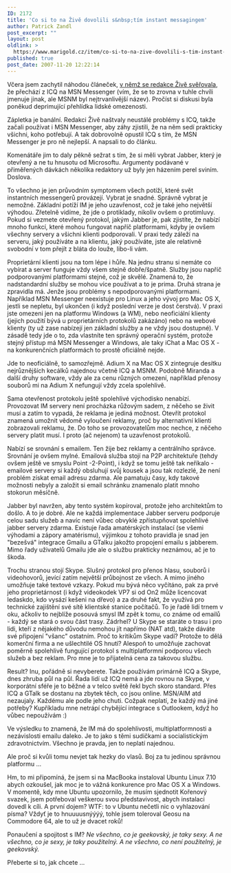 ```yaml
---
ID: 2172
title: 'Co si to na Živě dovolili s&nbsp;tím instant messagingem'
author: Patrick Zandl
post_excerpt: ""
layout: post
oldlink: >
  https://www.marigold.cz/item/co-si-to-na-zive-dovolili-s-tim-instant-messagingem
published: true
post_date: 2007-11-20 12:22:14
---
```

Včera jsem zachytil náhodou článeček, <a href="http://www.zive.cz/Bleskovky/Z-redakce-Koncime-s-ICQ-prechazime-na-Windows-Live-Messenger/sr-1-sc-4-a-139028/default.aspx">v němž se redakce Živě svěřovala</a>, že přechází z ICQ na MSN Messenger (vím, že se to zrovna v tuhle chvíli jmenuje jinak, ale MSNM byl nejtrvanlivější název). Pročíst si diskusi byla poněkud deprimující přehlídka lidské omezenosti. 

Zápletka je banální. Redakci Živě naštvaly neustálé problémy s ICQ, takže začali používat i MSN Messenger, aby záhy zjistili, že na něm sedí prakticky všichni, koho potřebují. A tak dobrovolně opustil ICQ s tím, že MSN Messenger je pro ně nejlepší.  A napsali to do článku. 

Komenátáře jim to daly pěkně sežrat s tím, že si měli vybrat Jabber, který je otevřený a ne tu hnusotu od Microsoftu. Argumenty podávané v přiměřených dávkách několika redaktory už byly jen házením perel sviním. Doslova. 

To všechno je jen průvodním symptomem všech potíží, které svět instantních messengerů provázejí. Vybrat je snadné. Správně vybrat je nemožné. Základní potíží IM je jeho uzavřenost, což je také jeho největší výhodou. Zřetelně vidíme, že jde o protiklady, nikoliv ovšem o protimluvy. Pokud si vezmete otevřený protokol, jakým Jabber je, pak zjistíte, že nabízí mnoho funkcí, které mohou fungovat napříč platformami, kdyby je ovšem všechny servery a všichni klienti podporovali. V praxi tedy záleží na serveru, jaký používáte a na klientu, jaký používáte, jste ale relativně svobodní v tom přejít z bláta do louže, libo-li vám. 

Proprietární klienti jsou na tom lépe i hůře. Na jednu stranu si nemáte co vybírat a server funguje vždy všem stejně dobře/špatně. Služby jsou napříč podporovanými platformami stejné, což je skvělé. Znamená to, že nadstandardní služby se mohou více používat a to je prima. Druhá strana je zpravidla má. Jenže jsou problémy s nepodporovanými platformami. Například MSN Messenger neexistuje pro Linux a jeho vývoj pro Mac OS X, jestli se nepletu, byl ukončen (i když poslední verze je dost čerstvá). V praxi jste omezeni jen na platformu Windows (a WM), nebo neoficiální klienty (jejich použití bývá u proprietárních protokolů zakázáno) nebo na webové klienty (ty už zase nabízejí jen základní služby a ne vždy jsou dostupné).  V zásadě tedy jde o to, zda vlastníte ten správný operační systém, protože stejný přístup má MSN Messenger a Windows, ale taky iChat a Mac OS X - na konkurenčních platformách to prostě oficiálně nejde. 

Jde to neoficiálně, to samozřejmě. Adium X na Mac OS X zintegruje desítku nejrůznějších kecálků najednou včetně ICQ a MSNM. Podobně Miranda a další druhy software, vždy ale za cenu různých omezení, například přenosy souborů mi na Adium X nefungují vždy zcela spolehlivě. 

Sama otevřenost protokolu ještě spolehlivé východisko nenabízí. Provozovat IM servery není procházka růžovým sadem, z něčeho se živit musí a zatím to vypadá, že reklama je jediná možnost. Otevřít protokol znamená umožnit vědomě vyloučení reklamy, proč by alternativní klienti zobrazovali reklamu, že. Do toho se provozovatelům moc nechce, z něčeho servery platit musí. I proto (ač nejenom) ta uzavřenost protokolů. 

Nabízí se srovnání s emailem. Ten žije bez reklamy a centrálního správce. Srovnání je ovšem mylné. Emailová služba stojí na P2P architektuře (tehdy ovšem ještě ve smyslu Point -2-Point), i když se tomu ještě tak neříkalo - emailové servery si každý obsluhují svůj kousek a jsou tak rozlezlé, že není problém získat email adresu zdarma. Ale pamatuju časy, kdy takové možnosti nebyly a založit si email schránku znamenalo platit mnoho stokorun měsíčně. 

Jabber byl navržen, aby tento systém kopíroval, protože jeho architektům to došlo. A to je dobré. Ale ne každá implementace Jabber serveru podporuje celou sadu služeb a navíc není vůbec obvyklé zpřístupňovat spolehlivé jabber servery zdarma. Existuje řada amatérských instalací (se všemi výhodami a zápory amatérismu), výjimkou z tohoto pravidla je snad jen "bezešvá" integrace Gmailu a GTalku jakožto propojení emailu s jabberem. Mimo řady uživatelů Gmailu jde ale o službu prakticky neznámou, ač je to škoda. 

Trochu stranou stojí Skype. Slušný protokol pro přenos hlasu, souborů i videohovorů, jevící zatím největší průbojnost ze všech. A mimo jiného umožňuje také textové vzkazy. Pokud mu bývá něco vyčítáno, pak za prvé jeho proprietárnost (i když videokodek VP7 si od On2 může licencovat ledaskdo, kdo vysází kešeni na dřevo) a za druhé fakt, že využívá pro technické zajištění své sítě klientské stanice počítačů.  To je řadě lidí trnem v oku, ačkoliv to nejblíže posouvá smysl IM zpět k tomu, co známe od emailů - každý se stará o svou část trasy. Zádrhel? U Skype se staráte o trasu i pro lidi, kteří z nějakého důvodu nemohou jít napřímo (NAT atd), takže dáváte své připojení "všanc" ostatním. Proč to kritikům Skype vadí? Protože to dělá komerční firma a ne ušlechtilé OS hnutí? Alespoň to umožňuje zachovat poměrně spolehlivě fungující protokol s multiplatformní podporou všech služeb a bez reklam. Pro mne je to přijatelná cena za takovou službu. 

Result? Inu, pořádně si nevyberete. Takže používám primárně ICQ a Skype, dnes zhruba půl na půl. Řada lidí už ICQ nemá a jde rovnou na Skype, v korporátní sféře je to běžné a v telco světě řekl bych skoro standard. Přes ICQ a GTalk se dostanu na zbytek těch, co jsou online. MSN/AIM atd nezaujaly. Každému ale podle jeho chuti. Cožpak neplatí, že každý má jiné potřeby? Kupříkladu mne netrápí chybějící integrace s Outlookem, když ho vůbec nepoužívám :)

Ve výsledku to znamená, že IM má do spolehlivosti, multiplatformnosti a nezávislosti emailu daleko. Je to jako s těmi sudičkami a socialistickým zdravotnictvím. Všechno je pravda, jen to neplatí najednou. 

Ale proč si kvůli tomu nevjet tak hezky do vlasů. Boj za tu jedinou správnou platformu ... 

Hm, to mi připomíná, že jsem si na MacBooka instaloval Ubuntu Linux 7.10 abych ozkoušel, jak moc je to vážná konkurence pro Mac OS X a Windows. V momentě, kdy mne Ubuntu upozornilo, že musím sjednotit Kořenový svazek, jsem potřeboval veškerou svou představivost, abych instalaci dovedl k cíli. A první dojem? WTF: to v Ubuntu nečetli nic o vyhlazování písma? Vždyť je to hnuuuusnýýýý, tohle jsem toleroval Geosu na Commodore 64, ale to už je dvacet roků! 

Ponaučení a spojitost s IM? <i>Ne všechno, co je geekovský, je taky sexy. A ne všechno, co je sexy, je taky použitelný. A ne všechno, co není použitelný, je geekovský.</i>

Přeberte si to, jak chcete ...